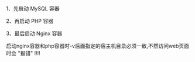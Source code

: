 1、先启动 MySQL 容器

2、再启动 PHP 容器

3、最后启动 Nginx 容器


启动nginx容器和php容器时-v后面指定的宿主机目录必须一致,不然访问web页面时会 "报错" !!!!
